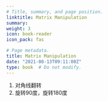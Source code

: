 ```yaml
---
# Title, summary, and page position.
linktitle: Matrix Manipulation
summary: 
weight: 3
icon: book-reader
icon_pack: fas

# Page metadata.
title: Matrix Manipulation
date: "2021-08-13T09:11:00Z"
type: book  # Do not modify.
---
```

1. 对角线翻转
2. 旋转90度，旋转180度